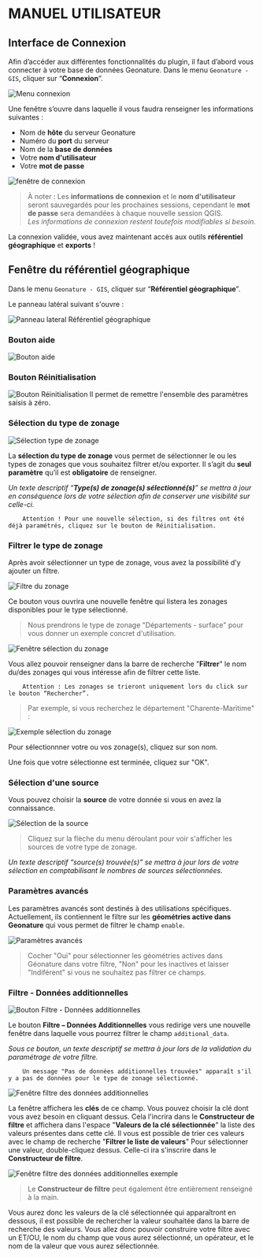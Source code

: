 # MANUEL UTILISATEUR


## Interface de Connexion

Afin d’accéder aux différentes fonctionnalités du plugin, il faut d’abord vous connecter à votre base de données Geonature.
Dans le menu ``Geonature - GIS``, cliquer sur “**Connexion**”. 

![Menu connexion](./img/UM_connexionP1.png)

Une fenêtre s’ouvre dans laquelle il vous faudra renseigner les informations suivantes : 
 - Nom de **hôte** du serveur Geonature
 - Numéro du **port** du serveur
 - Nom de la **base de données**
 - Votre **nom d'utilisateur**
 - Votre **mot de passe**

![fenêtre de connexion](./img/UM_connexionP2.png)

>À noter : Les **informations de connexion** et le **nom d'utilisateur** seront sauvegardés pour les prochaines sessions, cependant le **mot de passe** sera demandées à chaque nouvelle session QGIS.<br/>
*Les informations de connexion restent toutefois modifiables si besoin.*

La connexion validée, vous avez maintenant accès aux outils **référentiel géographique** et **exports** !



## Fenêtre du référentiel géographique

Dans le menu ``Geonature - GIS``, cliquer sur “**Référentiel géographique**”.

Le panneau latéral suivant s'ouvre : 

![Panneau lateral Référentiel géographique](./img/UM_RefGeoP1.png)



### Bouton aide
![Bouton aide](./img/UM_btn_help.png)



### Bouton Réinitialisation
![Bouton Réinitialisation](./img/UM_btn_reinitialisation.png)
Il permet de remettre l'ensemble des paramètres saisis à zéro.



### Sélection du type de zonage

![Sélection type de zonage](./img/UM_selection_type_zonage.png)

La **sélection du type de zonage** vous permet de sélectionner le ou les types de zonages que vous souhaitez filtrer et/ou exporter. Il s’agit du **seul paramètre** qu’il est **obligatoire** de renseigner.

*Un texte descriptif  “**Type(s) de zonage(s) sélectionné(s)**” se mettra à jour en conséquence lors de votre sélection afin de conserver une visibilité sur celle-ci.*

```
    Attention ! Pour une nouvelle sélection, si des filtres ont été déjà paramétrés, cliquez sur le bouton de Réinitialisation.
```

### Filtrer le type de zonage
Après avoir sélectionner un type de zonage, vous avez la possibilité d’y ajouter un filtre.

![Filtre du zonage](./img/UM_btn_filtrer_zonage.png)

Ce bouton vous ouvrira une nouvelle fenêtre qui listera les zonages disponibles pour le type sélectionné. 
 
>Nous prendrons le type de zonage "Départements - surface" pour vous donner un exemple concret d'utilisation.

![Fenêtre sélection du zonage](./img/UM_fenetre_selection_zonage.png)

Vous allez pouvoir renseigner dans la barre de recherche "**Filtrer**" le nom du/des zonages qui vous intéresse afin de filtrer cette liste. 

```
    Attention : Les zonages se trieront uniquement lors du click sur le bouton “Rechercher”.
```

>Par exemple, si vous recherchez le département "Charente-Maritime" :

![Exemple sélection du zonage](./img/UM_selection_type_zonage_exemple.png)

Pour sélectionnner votre ou vos zonage(s), cliquez sur son nom.

Une fois que votre sélectionne est terminée, cliquez sur "OK".


### Sélection d'une source

Vous pouvez choisir la **source** de votre donnée si vous en avez la connaissance.

![Sélection de la source](./img/UM_selection_source.png)

>Cliquez sur la flèche du menu déroulant pour voir s'afficher les sources de votre type de zonage.

*Un texte descriptif “source(s) trouvée(s)” se mettra à jour lors de votre sélection en comptabilisant le nombres de sources sélectionnées.*


### Paramètres avancés

Les paramètres avancés sont destinés à des utilisations spécifiques. Actuellement, ils contiennent le filtre sur les **géométries active dans Geonature** qui vous permet de filtrer le champ ``enable``.

![Paramètres avancés](./img/UM_parametres_avances.png)

>Cocher "Oui" pour sélectionner les géométries actives dans Géonature dans votre filtre, "Non" pour les inactives et laisser "Indiférent" si vous ne souhaitez pas filtrer ce champs.


### Filtre - Données additionnelles

![Bouton Filtre - Données additionnelles](./img/UM_btn_additional_data.png)

Le bouton **Filtre – Données Additionnelles** vous redirige vers une nouvelle fenêtre dans laquelle vous pourrez filtrer le champ ``additional_data``.

*Sous ce bouton, un texte descriptif se mettra à jour lors de la validation du paramétrage de votre filtre.*

```
    Un message "Pas de données additionnelles trouvées" apparaît s'il y a pas de données pour le type de zonage sélectionné.
```

![Fenêtre filtre des données additionnelles](./img/UM_fenetre_filtre_additionnel.png)

La fenêtre affichera les **clés** de ce champ. Vous pouvez choisir la clé dont vous avez besoin en cliquant dessus. Cela l'incrira dans le **Constructeur de filtre** et affichera dans l'espace "**Valeurs de la clé sélectionnée**" la liste des valeurs présentes dans cette clé. Il vous est possible de trier ces valeurs avec le champ de recherche "**Filtrer le liste de valeurs**" Pour sélectionner une valeur, double-cliquez dessus. Celle-ci ira s'inscrire dans le **Constructeur de filtre**.

![Fenêtre filtre des données additionnelles exemple](./img/UM_fenetre_filtre_additionnel_choix.png)



>Le **Constructeur de filtre** peut également être entièrement renseigné à la main.


Vous aurez donc les valeurs de la clé sélectionnée qui apparaîtront en dessous, il est possible de rechercher la valeur souhaitée dans la barre de recherche des valeurs.
Vous allez donc pouvoir construire votre filtre avec un ET/OU, le nom du champ que vous aurez sélectionné, un opérateur, et le nom de la valeur que vous aurez sélectionnée. 